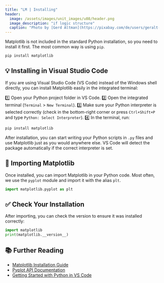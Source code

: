 ```yaml
---
title: "LM | Installing"
header:
  image: /assets/images/unit_images/u08/header.png
  image_description: "if logic structure"
  caption: "Photo by [Gerd Altman](https://pixabay.com/de/users/geralt-9301/) [from Pixabay](https://pixabay.com)"
---
```



Matplotlib is not included in the standard Python installation, so you need to install it first. The most common way is using `pip`.

```bash
pip install matplotlib
```

## 💡 Installing in Visual Studio Code

If you are using Visual Studio Code (VS Code) instead of the Windows shell directly, you can install Matplotlib easily in the integrated terminal:

1️⃣ Open your Python project folder in VS Code.
2️⃣ Open the integrated terminal (`Terminal` > `New Terminal`).
3️⃣ Make sure your Python interpreter is selected correctly (check in the bottom-right corner or press `Ctrl+Shift+P` and type `Python: Select Interpreter`).
4️⃣ In the terminal, run:

```bash
pip install matplotlib
```

After installation, you can start writing your Python scripts in `.py` files and use Matplotlib just as you would anywhere else. VS Code will detect the package automatically if the correct interpreter is set.

## 🐍 Importing Matplotlib

Once installed, you can import Matplotlib in your Python code. Most often, we use the `pyplot` module and import it with the alias `plt`.

```python
import matplotlib.pyplot as plt
```

## ✅ Check Your Installation

After importing, you can check the version to ensure it was installed correctly:

```python
import matplotlib
print(matplotlib.__version__)
```

## 📚 Further Reading

* [Matplotlib Installation Guide](https://matplotlib.org/stable/users/installing.html)
* [Pyplot API Documentation](https://matplotlib.org/stable/api/pyplot_api.html)
* [Getting Started with Python in VS Code](https://code.visualstudio.com/docs/python/python-tutorial)
